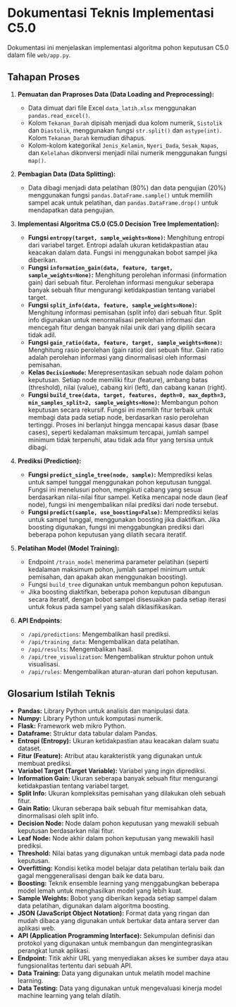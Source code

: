 # Dokumentasi Teknis Implementasi C5.0

Dokumentasi ini menjelaskan implementasi algoritma pohon keputusan C5.0 dalam file `web/app.py`.

## Tahapan Proses

1.  **Pemuatan dan Praproses Data (Data Loading and Preprocessing):**
    *   Data dimuat dari file Excel `data_latih.xlsx` menggunakan `pandas.read_excel()`.
    *   Kolom `Tekanan_Darah` dipisah menjadi dua kolom numerik, `Sistolik` dan `Diastolik`, menggunakan fungsi `str.split()` dan `astype(int)`. Kolom `Tekanan_Darah` kemudian dihapus.
    *   Kolom-kolom kategorikal `Jenis_Kelamin`, `Nyeri_Dada`, `Sesak_Napas`, dan `Kelelahan` dikonversi menjadi nilai numerik menggunakan fungsi `map()`.

2.  **Pembagian Data (Data Splitting):**
    *   Data dibagi menjadi data pelatihan (80%) dan data pengujian (20%) menggunakan fungsi `pandas.DataFrame.sample()` untuk memilih sampel acak untuk pelatihan, dan `pandas.DataFrame.drop()` untuk mendapatkan data pengujian.

3.  **Implementasi Algoritma C5.0 (C5.0 Decision Tree Implementation):**
    *   **Fungsi `entropy(target, sample_weights=None)`:** Menghitung entropi dari variabel target. Entropi adalah ukuran ketidakpastian atau keacakan dalam data. Fungsi ini menggunakan bobot sampel jika diberikan.
    *   **Fungsi `information_gain(data, feature, target, sample_weights=None)`:** Menghitung perolehan informasi (information gain) dari sebuah fitur. Perolehan informasi mengukur seberapa banyak sebuah fitur mengurangi ketidakpastian tentang variabel target.
    *   **Fungsi `split_info(data, feature, sample_weights=None)`:** Menghitung informasi pemisahan (split info) dari sebuah fitur. Split info digunakan untuk menormalisasi perolehan informasi dan mencegah fitur dengan banyak nilai unik dari yang dipilih secara tidak adil.
    *   **Fungsi `gain_ratio(data, feature, target, sample_weights=None)`:** Menghitung rasio perolehan (gain ratio) dari sebuah fitur. Gain ratio adalah perolehan informasi yang dinormalisasi oleh informasi pemisahan.
    *   **Kelas `DecisionNode`:** Merepresentasikan sebuah node dalam pohon keputusan. Setiap node memiliki fitur (feature), ambang batas (threshold), nilai (value), cabang kiri (left), dan cabang kanan (right).
    *   **Fungsi `build_tree(data, target, features, depth=0, max_depth=3, min_samples_split=2, sample_weights=None)`:** Membangun pohon keputusan secara rekursif. Fungsi ini memilih fitur terbaik untuk membagi data pada setiap node, berdasarkan rasio perolehan tertinggi. Proses ini berlanjut hingga mencapai kasus dasar (base cases), seperti kedalaman maksimum tercapai, jumlah sampel minimum tidak terpenuhi, atau tidak ada fitur yang tersisa untuk dibagi.

4.  **Prediksi (Prediction):**
    *   **Fungsi `predict_single_tree(node, sample)`:** Memprediksi kelas untuk sampel tunggal menggunakan pohon keputusan tunggal. Fungsi ini menelusuri pohon, mengikuti cabang yang sesuai berdasarkan nilai-nilai fitur sampel. Ketika mencapai node daun (leaf node), fungsi ini mengembalikan nilai prediksi dari node tersebut.
    *   **Fungsi `predict(sample, use_boosting=False)`:** Memprediksi kelas untuk sampel tunggal, menggunakan boosting jika diaktifkan. Jika boosting digunakan, fungsi ini menggabungkan prediksi dari beberapa pohon keputusan yang dilatih secara iteratif.

5.  **Pelatihan Model (Model Training):**
    *   Endpoint `/train_model` menerima parameter pelatihan (seperti kedalaman maksimum pohon, jumlah sampel minimum untuk pemisahan, dan apakah akan menggunakan boosting).
    *   Fungsi `build_tree` digunakan untuk membangun pohon keputusan.
    *   Jika boosting diaktifkan, beberapa pohon keputusan dibangun secara iteratif, dengan bobot sampel disesuaikan pada setiap iterasi untuk fokus pada sampel yang salah diklasifikasikan.

6.  **API Endpoints:**
    *   `/api/predictions`: Mengembalikan hasil prediksi.
    *   `/api/training_data`: Mengembalikan data pelatihan.
    *   `/api/results`: Mengembalikan hasil.
    *   `/api/tree_visualization`: Mengembalikan struktur pohon untuk visualisasi.
    *   `/api/rules`: Mengembalikan aturan-aturan dari pohon keputusan.

## Glosarium Istilah Teknis

*   **Pandas:** Library Python untuk analisis dan manipulasi data.
*   **Numpy:** Library Python untuk komputasi numerik.
*   **Flask:** Framework web mikro Python.
*   **Dataframe:** Struktur data tabular dalam Pandas.
*   **Entropi (Entropy):** Ukuran ketidakpastian atau keacakan dalam suatu dataset.
*   **Fitur (Feature):** Atribut atau karakteristik yang digunakan untuk membuat prediksi.
*   **Variabel Target (Target Variable):** Variabel yang ingin diprediksi.
*   **Information Gain:** Ukuran seberapa banyak sebuah fitur mengurangi ketidakpastian tentang variabel target.
*   **Split Info:** Ukuran kompleksitas pemisahan yang dilakukan oleh sebuah fitur.
*   **Gain Ratio:** Ukuran seberapa baik sebuah fitur memisahkan data, dinormalisasi oleh split info.
*   **Decision Node:** Node dalam pohon keputusan yang mewakili sebuah keputusan berdasarkan nilai fitur.
*   **Leaf Node:** Node akhir dalam pohon keputusan yang mewakili hasil prediksi.
*   **Threshold:** Nilai batas yang digunakan untuk membagi data pada node keputusan.
*   **Overfitting:** Kondisi ketika model belajar data pelatihan terlalu baik dan gagal menggeneralisasi dengan baik ke data baru.
*   **Boosting:** Teknik ensemble learning yang menggabungkan beberapa model lemah untuk menghasilkan model yang lebih kuat.
*   **Sample Weights:** Bobot yang diberikan kepada setiap sampel dalam data pelatihan, digunakan dalam algoritma boosting.
*   **JSON (JavaScript Object Notation):** Format data yang ringan dan mudah dibaca yang digunakan untuk bertukar data antara server dan aplikasi web.
*   **API (Application Programming Interface):** Sekumpulan definisi dan protokol yang digunakan untuk membangun dan mengintegrasikan perangkat lunak aplikasi.
*   **Endpoint:** Titik akhir URL yang menyediakan akses ke sumber daya atau fungsionalitas tertentu dari sebuah API.
*   **Data Training:** Data yang digunakan untuk melatih model machine learning.
*   **Data Testing:** Data yang digunakan untuk mengevaluasi kinerja model machine learning yang telah dilatih.
